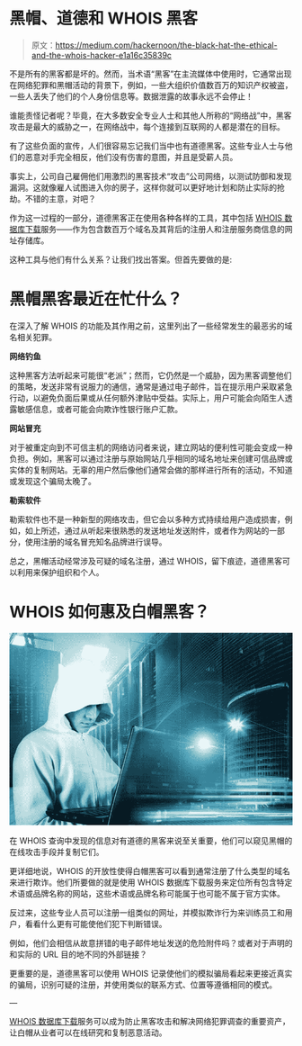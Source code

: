 # 黑帽、道德和 WHOIS 黑客

> 原文：<https://medium.com/hackernoon/the-black-hat-the-ethical-and-the-whois-hacker-e1a16c35839c>

不是所有的黑客都是坏的。然而，当术语“黑客”在主流媒体中使用时，它通常出现在网络犯罪和黑帽活动的背景下，例如，一些大组织价值数百万的知识产权被盗，一些人丢失了他们的个人身份信息等。数据泄露的故事永远不会停止！

谁能责怪记者呢？毕竟，在大多数安全专业人士和其他人所称的“网络战”中，黑客攻击是最大的威胁之一，在网络战中，每个连接到互联网的人都是潜在的目标。

有了这些负面的宣传，人们很容易忘记我们当中也有道德黑客。这些专业人士与他们的恶意对手完全相反，他们没有伤害的意图，并且是受薪人员。

事实上，公司自己雇佣他们用激烈的黑客技术“攻击”公司网络，以测试防御和发现漏洞。这就像雇人试图进入你的房子，这样你就可以更好地计划和防止实际的抢劫。不错的主意，对吧？

作为这一过程的一部分，道德黑客正在使用各种各样的工具，其中包括 [WHOIS 数据库下载](https://main.whoisxmlapi.com/whois-databases-business-cybersecurity-and-many-more-applications-explored)服务——作为包含数百万个域名及其背后的注册人和注册服务商信息的网址存储库。

这种工具与他们有什么关系？让我们找出答案。但首先要做的是:

# 黑帽黑客最近在忙什么？

在深入了解 WHOIS 的功能及其作用之前，这里列出了一些经常发生的最恶劣的域名相关犯罪。

**网络钓鱼**

这种黑客方法听起来可能很“老派”；然而，它仍然是一个威胁，因为黑客调整他们的策略，发送非常有说服力的通信，通常是通过电子邮件，旨在提示用户采取紧急行动，以避免负面后果或从任何额外津贴中受益。实际上，用户可能会向陌生人透露敏感信息，或者可能会向欺诈性银行账户汇款。

**网站冒充**

对于被重定向到不可信主机的网络访问者来说，建立网站的便利性可能会变成一种负担。例如，黑客可以通过注册与原始网站几乎相同的域名地址来创建可信品牌或实体的复制网站。无辜的用户然后像他们通常会做的那样进行所有的活动，不知道或发现这个骗局太晚了。

**勒索软件**

勒索软件也不是一种新型的网络攻击，但它会以多种方式持续给用户造成损害，例如，如上所述，通过从听起来很熟悉的发送地址发送附件，或者作为网站的一部分，使用注册的域名冒充知名品牌进行误导。

总之，黑帽活动经常涉及可疑的域名注册，通过 WHOIS，留下痕迹，道德黑客可以利用来保护组织和个人。

# WHOIS 如何惠及白帽黑客？

![](img/00c0797a448d5cc9bb5e448003bb3409.png)

在 WHOIS 查询中发现的信息对有道德的黑客来说至关重要，他们可以窥见黑帽的在线攻击手段并复制它们。

更详细地说，WHOIS 的开放性使得白帽黑客可以看到通常注册了什么类型的域名来进行欺诈。他们所要做的就是使用 WHOIS 数据库下载服务来定位所有包含特定术语或品牌名称的网站，这些术语或品牌名称可能属于也可能不属于官方实体。

反过来，这些专业人员可以注册一组类似的网址，并模拟欺诈行为来训练员工和用户，看看什么更有可能使他们犯下判断错误。

例如，他们会相信从故意拼错的电子邮件地址发送的危险附件吗？或者对于声明的和实际的 URL 目的地不同的外部链接？

更重要的是，道德黑客可以使用 WHOIS 记录使他们的模拟骗局看起来更接近真实的骗局，识别可疑的注册，并使用类似的联系方式、位置等遵循相同的模式。

—

[WHOIS 数据库下载](https://main.whoisxmlapi.com/whois-databases-business-cybersecurity-and-many-more-applications-explored)服务可以成为防止黑客攻击和解决网络犯罪调查的重要资产，让白帽从业者可以在线研究和复制恶意活动。